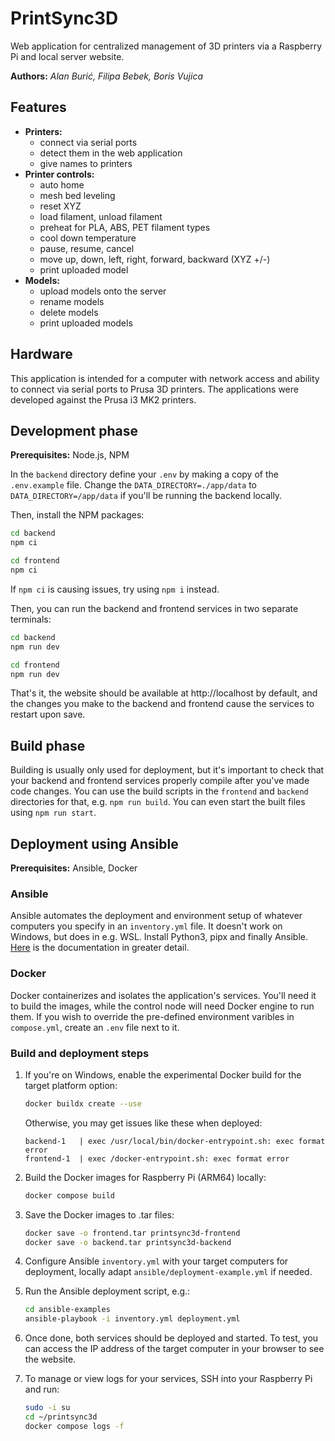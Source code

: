 # PrintSync3D

Web application for centralized management of 3D printers via a Raspberry Pi and local server website.

**Authors:** _Alan Burić, Filipa Bebek, Boris Vujica_

## Features

- **Printers:**
  - connect via serial ports
  - detect them in the web application
  - give names to printers
- **Printer controls:**
  - auto home
  - mesh bed leveling
  - reset XYZ
  - load filament, unload filament
  - preheat for PLA, ABS, PET filament types
  - cool down temperature
  - pause, resume, cancel
  - move up, down, left, right, forward, backward (XYZ +/-)
  - print uploaded model
- **Models:**
  - upload models onto the server
  - rename models
  - delete models
  - print uploaded models

## Hardware

This application is intended for a computer with network access and ability to connect via serial ports to Prusa 3D printers. The applications were developed against the Prusa i3 MK2 printers.

## Development phase

**Prerequisites:** Node.js, NPM

In the `backend` directory define your `.env` by making a copy of the `.env.example` file.
Change the `DATA_DIRECTORY=./app/data` to `DATA_DIRECTORY=/app/data` if you'll be running the backend locally.

Then, install the NPM packages:

```bash
cd backend
npm ci
```

```bash
cd frontend
npm ci
```

If `npm ci` is causing issues, try using `npm i` instead.

Then, you can run the backend and frontend services in two separate terminals:

```bash
cd backend
npm run dev
```

```bash
cd frontend
npm run dev
```

That's it, the website should be available at http://localhost by default, and the changes you make to the backend and frontend cause the services to restart upon save.

## Build phase

Building is usually only used for deployment, but it's important to check that your backend and frontend services properly compile after you've made code changes.
You can use the build scripts in the `frontend` and `backend` directories for that, e.g. `npm run build`.
You can even start the built files using `npm run start`.

## Deployment using Ansible

**Prerequisites:** Ansible, Docker

### Ansible

Ansible automates the deployment and environment setup of whatever computers you specify in an `inventory.yml` file.
It doesn't work on Windows, but does in e.g. WSL.
Install Python3, pipx and finally Ansible. [Here](https://docs.ansible.com/ansible/latest/installation_guide/intro_installation.html#installing-and-upgrading-ansible) is the documentation in greater detail.

### Docker

Docker containerizes and isolates the application's services.
You'll need it to build the images, while the control node will need Docker engine to run them.
If you wish to override the pre-defined environment varibles in `compose.yml`, create an `.env` file next to it.

### Build and deployment steps

1. If you're on Windows, enable the experimental Docker build for the target platform option:

   ```bash
   docker buildx create --use
   ```

   Otherwise, you may get issues like these when deployed:

   ```
   backend-1   | exec /usr/local/bin/docker-entrypoint.sh: exec format error
   frontend-1  | exec /docker-entrypoint.sh: exec format error
   ```

2. Build the Docker images for Raspberry Pi (ARM64) locally:

   ```bash
   docker compose build
   ```

3. Save the Docker images to .tar files:

   ```bash
   docker save -o frontend.tar printsync3d-frontend
   docker save -o backend.tar printsync3d-backend
   ```

4. Configure Ansible `inventory.yml` with your target computers for deployment, locally adapt `ansible/deployment-example.yml` if needed.
5. Run the Ansible deployment script, e.g.:

   ```bash
   cd ansible-examples
   ansible-playbook -i inventory.yml deployment.yml
   ```

6. Once done, both services should be deployed and started. To test, you can access the IP address of the target computer in your browser to see the website.
7. To manage or view logs for your services, SSH into your Raspberry Pi and run:

   ```bash
   sudo -i su
   cd ~/printsync3d
   docker compose logs -f
   ```
